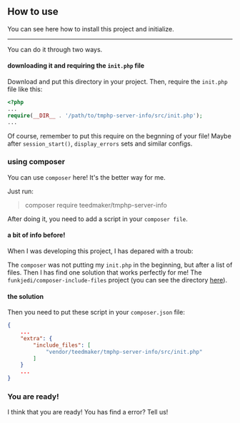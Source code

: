 ## How to use

You can see here how to install this project and initialize.

---

You can do it through two ways.

#### downloading it and requiring the `init.php` file

Download and put this directory in your project. Then, require the `init.php` file like this:

```php
<?php
...
require(__DIR__ . '/path/to/tmphp-server-info/src/init.php');
...
```

Of course, remember to put this require on the begnning of your file! Maybe after `session_start()`, `display_errors` sets and similar configs.

### using composer

You can use `composer` here! It's the better way for me.

Just run:

> composer require teedmaker/tmphp-server-info

After doing it, you need to add a script in your `composer file`.

#### a bit of info before!

When I was developing this project, I has depared with a troub:

The `composer` was not putting my `init.php` in the beginning, but after a list of files. Then I has find one solution that works perfectly for me! The `funkjedi/composer-include-files` project (you can see the directory [here](funkjedi/composer-include-files)).

#### the solution

Then you need to put these script in your `composer.json` file:

````json
{
    ...
    "extra": {
        "include_files": [
            "vendor/teedmaker/tmphp-server-info/src/init.php"
        ]
    }
    ...
}
````

### You are ready!

I think that you are ready! You has find a error? Tell us!
